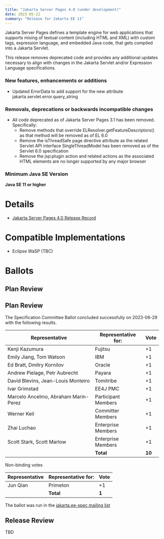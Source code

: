 ```yaml
---
title: "Jakarta Server Pages 4.0 (under development)"
date: 2023-05-22
summary: "Release for Jakarta EE 11"
---
```

Jakarta Server Pages defines a template engine for web applications that supports mixing of textual content
(including HTML and XML) with custom tags, expression language, and embedded Java code, that gets compiled
into a Jakarta Servlet.

This release removes deprecated code and provides any additional updates necessary to align with changes in the Jakarta Servlet and/or Expression Language specifications.

### New features, enhancements or additions
* Updated ErrorData to add support for the new attribute jakarta.servlet.error.query_string

### Removals, deprecations or backwards incompatible changes
* All code deprecated as of Jakarta Server Pages 3.1 has been removed. Specifically:
  * Remove methods that override ELResolver.getFeatureDescriptors() as that method will be removed as of EL 6.0
  * Remove the isThreadSafe page directive attribute as the related Servlet API interface SingleThreadModel has been removed as of the Servlet 6.0 specification
  * Remove the jsp:plugin action and related actions as the associated HTML elements are no longer supported by any major browser

### Minimum Java SE Version
**Java SE 11 or higher**

# Details
* [Jakarta Server Pages 4.0 Release Record](https://projects.eclipse.org/projects/ee4j.jsp/releases/4.0.0)

<!--

The following can be uncommented and version information updated as they become available.

  * [Jakarta EE Platform 10 Release Plan](https://eclipse-ee4j.github.io/jakartaee-platform/jakartaee10/JakartaEE10ReleasePlan)
* [Jakarta Server Pages 3.1 Specification Document](./jakarta-server-pages-spec-3.1.pdf) (PDF)
* [Jakarta Server Pages 3.1 Specification Document](./jakarta-server-pages-spec-3.1.html) (HTML)
* [Jakarta Server Pages 3.1 Javadoc](./apidocs)
* [Jakarta Server Pages 3.1 TCK](https://download.eclipse.org/jakartaee/pages/3.1/jakarta-pages-tck-3.1.0.zip)([sig](https://download.eclipse.org/jakartaee/pages/3.1/jakarta-pages-tck-3.1.0.zip.sig),[sha](https://download.eclipse.org/jakartaee/pages/3.1/jakarta-pages-tck-3.1.0.zip.sha256),[pub](https://jakarta.ee/specifications/jakartaee-spec-committee.pub))
* Maven coordinates
  * [jakarta.pages:jakarta.pages-api:jar:3.1.0](https://search.maven.org/artifact/jakarta.servlet.jsp/jakarta.servlet.jsp-api/3.1.0/jar)
-->

# Compatible Implementations

* Eclipse WaSP (TBC)


# Ballots

## Plan Review

## Plan Review

The Specification Committee Ballot concluded successfully on 2023-06-29 with the following results.

| Representative                                 | Representative for: |  Vote   |
|------------------------------------------------|---------------------|---------|
| Kenji Kazumura                                 | Fujitsu             |   +1    |
| Emily Jiang, Tom Watson                        | IBM                 |   +1    |
| Ed Bratt, Dmitry Kornilov                      | Oracle              |   +1    |
| Andrew Pielage, Petr Aubrecht                  | Payara              |   +1    |
| David Blevins, Jean-Louis Monteiro             | Tomitribe           |   +1    |
| Ivar Grimstad                                  | EE4J PMC            |   +1    |
| Marcelo Ancelmo, Abraham Marin-Perez           | Participant Members |   +1    |
| Werner Keil                                    | Committer Members   |   +1    |
| Zhai Luchao                                    | Enterprise Members  |   +1    |
| Scott Stark, Scott Marlow                      | Enterprise Members  |   +1    |
|                                                | **Total**           | **10**  |

Non-binding votes

| Representative                                 | Representative for: |  Vote   |
|------------------------------------------------|---------------------|---------|
| Jun Qian                                       | Primeton            |   +1    |
|                                                | **Total**           |  **1**  |

The ballot was run in the [jakarta.ee-spec mailing list](https://www.eclipse.org/lists/jakarta.ee-spec/msg02869.html)

## Release Review

TBD